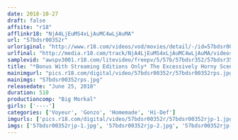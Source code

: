 ```yaml
---
date: 2018-10-27
draft: false
affsite: "r18"
afflinkr18: "NjA4LjEuMS4xLjAuMC4wLjAuMA"
url: "57bdsr00352r"
urloriginal: "http://www.r18.com/videos/vod/movies/detail/-/id=57bdsr00352r"
urlfinal: "http://media.r18.com/track/NjA4LjEuMS4xLjAuMC4wLjAuMA/videos/vod/movies/detail/-/id=57bdsr00352r"
samplevid: "awspv3001.r18.com/litevideo/freepv/5/57b/57bdsr352/57bdsr352_dmb_w.mp4"
title: "*Bonus With Streaming Editions Only* The Excessively Horny Scene Of The Crime Of An Erotic Urban Legend!! 100 Cum Shots/8 Hours"
mainimgurl: "pics.r18.com/digital/video/57bdsr00352r/57bdsr00352rps.jpg"
mainimgs: "57bdsr00352rps.jpg"
releasedate: "June 25, 2018"
duration: 510
productioncomp: "Big Morkal"
girls: ['----']
categories: ['Voyeur', 'Gonzo', 'Homemade', 'Hi-Def']
imgurls: ['pics.r18.com/digital/video/57bdsr00352r/57bdsr00352rjp-1.jpg', 'pics.r18.com/digital/video/57bdsr00352r/57bdsr00352rjp-2.jpg', 'pics.r18.com/digital/video/57bdsr00352r/57bdsr00352rjp-3.jpg', 'pics.r18.com/digital/video/57bdsr00352r/57bdsr00352rjp-4.jpg', 'pics.r18.com/digital/video/57bdsr00352r/57bdsr00352rjp-5.jpg', 'pics.r18.com/digital/video/57bdsr00352r/57bdsr00352rjp-6.jpg', 'pics.r18.com/digital/video/57bdsr00352r/57bdsr00352rjp-7.jpg', 'pics.r18.com/digital/video/57bdsr00352r/57bdsr00352rjp-8.jpg', 'pics.r18.com/digital/video/57bdsr00352r/57bdsr00352rjp-9.jpg', 'pics.r18.com/digital/video/57bdsr00352r/57bdsr00352rjp-10.jpg', 'pics.r18.com/digital/video/57bdsr00352r/57bdsr00352rjp-11.jpg', 'pics.r18.com/digital/video/57bdsr00352r/57bdsr00352rjp-12.jpg', 'pics.r18.com/digital/video/57bdsr00352r/57bdsr00352rjp-13.jpg', 'pics.r18.com/digital/video/57bdsr00352r/57bdsr00352rjp-14.jpg', 'pics.r18.com/digital/video/57bdsr00352r/57bdsr00352rjp-15.jpg', 'pics.r18.com/digital/video/57bdsr00352r/57bdsr00352rjp-16.jpg', 'pics.r18.com/digital/video/57bdsr00352r/57bdsr00352rjp-17.jpg', 'pics.r18.com/digital/video/57bdsr00352r/57bdsr00352rjp-18.jpg', 'pics.r18.com/digital/video/57bdsr00352r/57bdsr00352rjp-19.jpg', 'pics.r18.com/digital/video/57bdsr00352r/57bdsr00352rjp-20.jpg']
imgs: ['57bdsr00352rjp-1.jpg', '57bdsr00352rjp-2.jpg', '57bdsr00352rjp-3.jpg', '57bdsr00352rjp-4.jpg', '57bdsr00352rjp-5.jpg', '57bdsr00352rjp-6.jpg', '57bdsr00352rjp-7.jpg', '57bdsr00352rjp-8.jpg', '57bdsr00352rjp-9.jpg', '57bdsr00352rjp-10.jpg', '57bdsr00352rjp-11.jpg', '57bdsr00352rjp-12.jpg', '57bdsr00352rjp-13.jpg', '57bdsr00352rjp-14.jpg', '57bdsr00352rjp-15.jpg', '57bdsr00352rjp-16.jpg', '57bdsr00352rjp-17.jpg', '57bdsr00352rjp-18.jpg', '57bdsr00352rjp-19.jpg', '57bdsr00352rjp-20.jpg']
---
```


